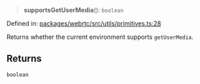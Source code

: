 > **supportsGetUserMedia**(): `boolean`

Defined in: [packages/webrtc/src/utils/primitives.ts:28](https://github.com/signalwire/signalwire-js/blob/52fa77b6c8db68f4c99b30b3776f45a4309e15bf/packages/webrtc/src/utils/primitives.ts#L28)

Returns whether the current environment supports `getUserMedia`.

## Returns

`boolean`
